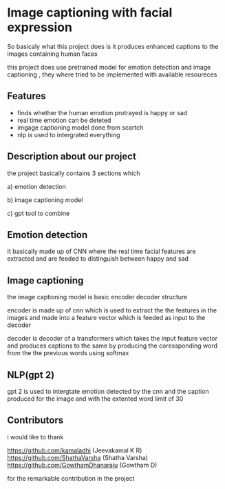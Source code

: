 
# Image captioning with facial expression

So basicaly what this project does is it produces enhanced captions to the images containing human faces

this project does use pretrained model for emotion detection and image captioning , they where tried to be implemented with available resoureces



## Features

- finds whether the human emotion protrayed is happy or sad
- real time emotion can be deteted
- imgage captioning model done from scartch
- nlp is used to intergrated everything


## Description about our project

the project basically contains 3 sections which 

 a) emotion detection

 b) image captioning model

 c) gpt tool to combine

 ## Emotion detection

 It basically made up of CNN where the real time facial features are extracted and are feeded to distinguish between happy and sad

 ## Image captioning

 the image captioning model is basic encoder decoder structure

 encoder is made up of cnn which is used to extract the the features in the images and made into a feature vector which is feeded as input to the decoder

 decoder is decoder of a transformers which takes the input feature vector and produces captions to the same by producing the coressponding word from the the previous words using softmax

## NLP(gpt 2)
gpt 2 is used to intergtate emotion detected by the cnn and the caption produced for the image and with the extented word limit of 30 
## Contributors
i would like to thank 

https://github.com/kamaladhi (Jeevakamal K R)
https://github.com/ShathaVarsha (Shatha Varsha)
https://github.com/GowthamDhanaraju (Gowtham D)

for the remarkable contribution in the project
